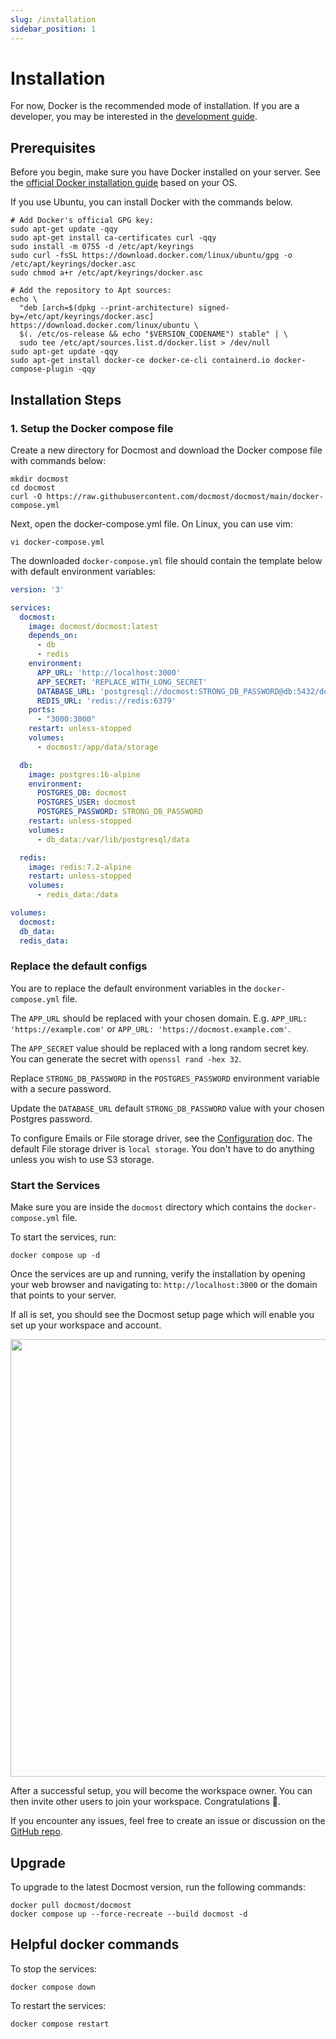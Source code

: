 ```yaml
---
slug: /installation
sidebar_position: 1
---
```


# Installation

For now, Docker is the recommended mode of installation. If you are a developer, you may be interested in the [development guide](/self-hosting/development).

## Prerequisites
Before you begin, make sure you have Docker installed on your server. See the [official Docker installation guide](https://docs.docker.com/engine/install/) based on your OS.

If you use Ubuntu, you can install Docker with the commands below.
```shell
# Add Docker's official GPG key:
sudo apt-get update -qqy
sudo apt-get install ca-certificates curl -qqy
sudo install -m 0755 -d /etc/apt/keyrings
sudo curl -fsSL https://download.docker.com/linux/ubuntu/gpg -o /etc/apt/keyrings/docker.asc
sudo chmod a+r /etc/apt/keyrings/docker.asc

# Add the repository to Apt sources:
echo \
  "deb [arch=$(dpkg --print-architecture) signed-by=/etc/apt/keyrings/docker.asc] https://download.docker.com/linux/ubuntu \
  $(. /etc/os-release && echo "$VERSION_CODENAME") stable" | \
  sudo tee /etc/apt/sources.list.d/docker.list > /dev/null
sudo apt-get update -qqy
sudo apt-get install docker-ce docker-ce-cli containerd.io docker-compose-plugin -qqy
```

## Installation Steps

### 1. Setup the Docker compose file

Create a new directory for Docmost and download the Docker compose file with commands below:
```shell
mkdir docmost
cd docmost
curl -O https://raw.githubusercontent.com/docmost/docmost/main/docker-compose.yml
```

Next, open the docker-compose.yml file. On Linux, you can use vim:
```shell
vi docker-compose.yml
```

The downloaded `docker-compose.yml` file should contain the template below with default environment variables:

```yaml title="docmost/docker-compose.yml"
version: '3'

services:
  docmost:
    image: docmost/docmost:latest
    depends_on:
      - db
      - redis
    environment:
      APP_URL: 'http://localhost:3000'
      APP_SECRET: 'REPLACE_WITH_LONG_SECRET'
      DATABASE_URL: 'postgresql://docmost:STRONG_DB_PASSWORD@db:5432/docmost?schema=public'
      REDIS_URL: 'redis://redis:6379'
    ports:
      - "3000:3000"
    restart: unless-stopped
    volumes:
      - docmost:/app/data/storage

  db:
    image: postgres:16-alpine
    environment:
      POSTGRES_DB: docmost
      POSTGRES_USER: docmost
      POSTGRES_PASSWORD: STRONG_DB_PASSWORD
    restart: unless-stopped
    volumes:
      - db_data:/var/lib/postgresql/data

  redis:
    image: redis:7.2-alpine
    restart: unless-stopped
    volumes:
      - redis_data:/data

volumes:
  docmost:
  db_data:
  redis_data:
```

### Replace the default configs
You are to replace the default environment variables in the `docker-compose.yml` file.

The `APP_URL` should be replaced with your chosen domain. E.g. `APP_URL: 'https://example.com'` or `APP_URL: 'https://docmost.example.com'`.

The `APP_SECRET` value should be replaced with a long random secret key. You can generate the secret with `openssl rand -hex 32`.

Replace `STRONG_DB_PASSWORD` in the `POSTGRES_PASSWORD` environment variable with a secure password.

Update the `DATABASE_URL` default `STRONG_DB_PASSWORD` value with your chosen Postgres password.

To configure Emails or File storage driver, see the [Configuration](./self-hosting/configuration) doc.
The default File storage driver is `local storage`. You don't have to do anything unless you wish to use S3 storage.


### Start the Services
Make sure you are inside the `docmost` directory which contains the `docker-compose.yml` file.

To start the services, run:
```shell
docker compose up -d
```

Once the services are up and running, verify the installation by opening your web browser and navigating to:
`http://localhost:3000` or the domain that points to your server.  

If all is set, you should see the Docmost setup page which will enable you set up your workspace and account.  

<p align="center">
<img src="/docs/img/setup.png" width="700"/>
</p>

After a successful setup, you will become the workspace owner. You can then invite other users to join your workspace.
Congratulations 🎉.

If you encounter any issues, feel free to create an issue or discussion on the [GitHub repo](https://github.com/docmost/docmost).

## Upgrade
To upgrade to the latest Docmost version, run the following commands:
```shell
docker pull docmost/docmost
docker compose up --force-recreate --build docmost -d
```

## Helpful docker commands

To stop the services:
```shell
docker compose down
```

To restart the services:
```shell
docker compose restart
```
